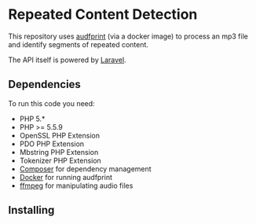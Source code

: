 # Repeated Content Detection

This repository uses [audfprint](https://github.com/dpwe/audfprint) (via a docker image) to process an mp3 file and identify segments of repeated content.

The API itself is powered by [Laravel](http://laravel.com).

## Dependencies

To run this code you need:

* PHP 5.*
* PHP >= 5.5.9
* OpenSSL PHP Extension
* PDO PHP Extension
* Mbstring PHP Extension
* Tokenizer PHP Extension
* [Composer](https://getcomposer.org/) for dependency management
* [Docker](https://www.docker.com/) for running audfprint
* [ffmpeg](https://ffmpeg.org/) for manipulating audio files

## Installing

